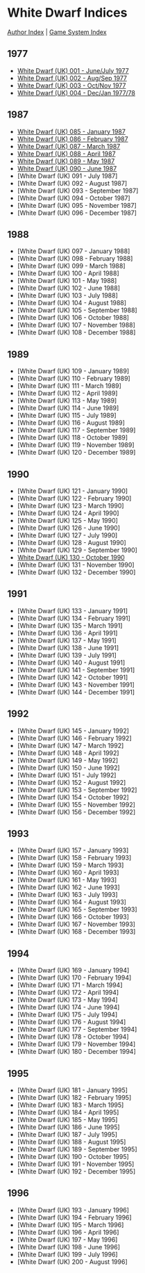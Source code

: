 # White Dwarf Indices

[Author Index](/author-index.md) | [Game System Index](/game-system-index.md)

## 1977
* [White Dwarf (UK) 001 - June/July 1977](/wd-uk/wd-uk-001-1977-06.md)
* [White Dwarf (UK) 002 - Aug/Sep 1977](/wd-uk/wd-uk-002-1977-08.md)
* [White Dwarf (UK) 003 - Oct/Nov 1977](/wd-uk/wd-uk-003-1977-10.md)
* [White Dwarf (UK) 004 - Dec/Jan 1977/78](/wd-uk/wd-uk-004-1997-12.md)

## 1987
* [White Dwarf (UK) 085 - January 1987](/wd-uk/wd-uk-085-1987-01.md)
* [White Dwarf (UK) 086 - February 1987](/wd-uk/wd-uk-086-1987-02.md)
* [White Dwarf (UK) 087 - March 1987](/wd-uk/wd-uk-087-1987-03.md)
* [White Dwarf (UK) 088 - April 1987](/wd-uk/wd-uk-088-1987-04.md)
* [White Dwarf (UK) 089 - May 1987](/wd-uk/wd-uk-089-1987-05.md)
* [White Dwarf (UK) 090 - June 1987](/wd-uk/wd-uk-090-1987-06.md)
* [White Dwarf (UK) 091 - July 1987]
* [White Dwarf (UK) 092 - August 1987]
* [White Dwarf (UK) 093 - September 1987]
* [White Dwarf (UK) 094 - October 1987]
* [White Dwarf (UK) 095 - November 1987]
* [White Dwarf (UK) 096 - December 1987]

## 1988
* [White Dwarf (UK) 097 - January 1988]
* [White Dwarf (UK) 098 - February 1988]
* [White Dwarf (UK) 099 - March 1988]
* [White Dwarf (UK) 100 - April 1988]
* [White Dwarf (UK) 101 - May 1988]
* [White Dwarf (UK) 102 - June 1988]
* [White Dwarf (UK) 103 - July 1988]
* [White Dwarf (UK) 104 - August 1988]
* [White Dwarf (UK) 105 - September 1988]
* [White Dwarf (UK) 106 - October 1988]
* [White Dwarf (UK) 107 - November 1988]
* [White Dwarf (UK) 108 - December 1988]

## 1989
* [White Dwarf (UK) 109 - January 1989]
* [White Dwarf (UK) 110 - February 1989]
* [White Dwarf (UK) 111 - March 1989]
* [White Dwarf (UK) 112 - April 1989]
* [White Dwarf (UK) 113 - May 1989]
* [White Dwarf (UK) 114 - June 1989]
* [White Dwarf (UK) 115 - July 1989]
* [White Dwarf (UK) 116 - August 1989]
* [White Dwarf (UK) 117 - September 1989]
* [White Dwarf (UK) 118 - October 1989]
* [White Dwarf (UK) 119 - November 1989]
* [White Dwarf (UK) 120 - December 1989]

## 1990
* [White Dwarf (UK) 121 - January 1990]
* [White Dwarf (UK) 122 - February 1990]
* [White Dwarf (UK) 123 - March 1990]
* [White Dwarf (UK) 124 - April 1990]
* [White Dwarf (UK) 125 - May 1990]
* [White Dwarf (UK) 126 - June 1990]
* [White Dwarf (UK) 127 - July 1990]
* [White Dwarf (UK) 128 - August 1990]
* [White Dwarf (UK) 129 - September 1990]
* [White Dwarf (UK) 130 - October 1990](/wd-uk/wd-uk-130-1990-10.md)
* [White Dwarf (UK) 131 - November 1990]
* [White Dwarf (UK) 132 - December 1990]

## 1991
* [White Dwarf (UK) 133 - January 1991]
* [White Dwarf (UK) 134 - February 1991]
* [White Dwarf (UK) 135 - March 1991]
* [White Dwarf (UK) 136 - April 1991]
* [White Dwarf (UK) 137 - May 1991]
* [White Dwarf (UK) 138 - June 1991]
* [White Dwarf (UK) 139 - July 1991]
* [White Dwarf (UK) 140 - August 1991]
* [White Dwarf (UK) 141 - September 1991]
* [White Dwarf (UK) 142 - October 1991]
* [White Dwarf (UK) 143 - November 1991]
* [White Dwarf (UK) 144 - December 1991]

## 1992
* [White Dwarf (UK) 145 - January 1992]
* [White Dwarf (UK) 146 - February 1992]
* [White Dwarf (UK) 147 - March 1992]
* [White Dwarf (UK) 148 - April 1992]
* [White Dwarf (UK) 149 - May 1992]
* [White Dwarf (UK) 150 - June 1992]
* [White Dwarf (UK) 151 - July 1992]
* [White Dwarf (UK) 152 - August 1992]
* [White Dwarf (UK) 153 - September 1992]
* [White Dwarf (UK) 154 - October 1992]
* [White Dwarf (UK) 155 - November 1992]
* [White Dwarf (UK) 156 - December 1992]

## 1993
* [White Dwarf (UK) 157 - January 1993]
* [White Dwarf (UK) 158 - February 1993]
* [White Dwarf (UK) 159 - March 1993]
* [White Dwarf (UK) 160 - April 1993]
* [White Dwarf (UK) 161 - May 1993]
* [White Dwarf (UK) 162 - June 1993]
* [White Dwarf (UK) 163 - July 1993]
* [White Dwarf (UK) 164 - August 1993]
* [White Dwarf (UK) 165 - September 1993]
* [White Dwarf (UK) 166 - October 1993]
* [White Dwarf (UK) 167 - November 1993]
* [White Dwarf (UK) 168 - December 1993]

## 1994
* [White Dwarf (UK) 169 - January 1994]
* [White Dwarf (UK) 170 - February 1994]
* [White Dwarf (UK) 171 - March 1994]
* [White Dwarf (UK) 172 - April 1994]
* [White Dwarf (UK) 173 - May 1994]
* [White Dwarf (UK) 174 - June 1994]
* [White Dwarf (UK) 175 - July 1994]
* [White Dwarf (UK) 176 - August 1994]
* [White Dwarf (UK) 177 - September 1994]
* [White Dwarf (UK) 178 - October 1994]
* [White Dwarf (UK) 179 - November 1994]
* [White Dwarf (UK) 180 - December 1994]

## 1995
* [White Dwarf (UK) 181 - January 1995]
* [White Dwarf (UK) 182 - February 1995]
* [White Dwarf (UK) 183 - March 1995]
* [White Dwarf (UK) 184 - April 1995]
* [White Dwarf (UK) 185 - May 1995]
* [White Dwarf (UK) 186 - June 1995]
* [White Dwarf (UK) 187 - July 1995]
* [White Dwarf (UK) 188 - August 1995]
* [White Dwarf (UK) 189 - September 1995]
* [White Dwarf (UK) 190 - October 1995]
* [White Dwarf (UK) 191 - November 1995]
* [White Dwarf (UK) 192 - December 1995]

## 1996
* [White Dwarf (UK) 193 - January 1996]
* [White Dwarf (UK) 194 - February 1996]
* [White Dwarf (UK) 195 - March 1996]
* [White Dwarf (UK) 196 - April 1996]
* [White Dwarf (UK) 197 - May 1996]
* [White Dwarf (UK) 198 - June 1996]
* [White Dwarf (UK) 199 - July 1996]
* [White Dwarf (UK) 200 - August 1996]

